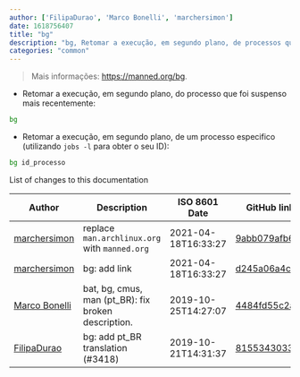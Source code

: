 ```yaml
---
author: ['FilipaDurao', 'Marco Bonelli', 'marchersimon']
date: 1618756407
title: "bg"
description: "bg, Retomar a execução, em segundo plano, de processos que foram suspensos (e.g. utilizando `Ctrl + Z`)."
categories: "common"
---
```

> Mais informações: <https://manned.org/bg>.

- Retomar a execução, em segundo plano, do processo que foi suspenso mais recentemente:

```bash
bg
```

- Retomar a execução, em segundo plano, de um processo especifico (utilizando `jobs -l` para obter o seu ID):

```bash
bg id_processo
```
List of changes to this documentation


Author | Description | ISO 8601 Date | GitHub link
------|-----|-----|-----
[marchersimon](mailto:marchersimon@zohomail.eu) | replace `man.archlinux.org` with `manned.org` | 2021-04-18T16:33:27 | [9abb079afb69](https://github.com/tldr-pages/tldr/commit/9abb079afb6972f3de61a30e1b3fb849ad4b68d9)
[marchersimon](mailto:marchersimon@zohomail.eu) | bg: add link | 2021-04-18T16:33:27 | [d245a06a4cd0](https://github.com/tldr-pages/tldr/commit/d245a06a4cd0221be829c77c558f276aa2fae746)
[Marco Bonelli](mailto:marco@mebeim.net) | bat, bg, cmus, man (pt_BR): fix broken description. | 2019-10-25T14:27:07 | [4484fd55c2ab](https://github.com/tldr-pages/tldr/commit/4484fd55c2aba7fec86030afe5429545c82b7f8c)
[FilipaDurao](mailto:32716065+FilipaDurao@users.noreply.github.com) | bg: add pt_BR translation (#3418) | 2019-10-21T14:31:37 | [815534303336](https://github.com/tldr-pages/tldr/commit/815534303336f5c3706fe35d2aad8085225b0442)

